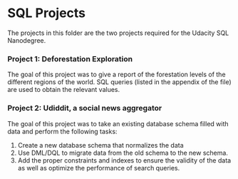 # SQL Projects
The projects in this folder are the two projects required for the Udacity SQL Nanodegree.

### Project 1: Deforestation Exploration
The goal of this project was to give a report of the forestation levels of the different regions of the world.
SQL queries (listed in the appendix of the file) are used to obtain the relevant values.

### Project 2: Udiddit, a social news aggregator
The goal of this project was to take an existing database schema filled with data and perform the following tasks:
1. Create a new database schema that normalizes the data
2. Use DML/DQL to migrate data from the old schema to the new schema.
3. Add the proper constraints and indexes to ensure the validity of the data as well as optimize the performance
of search queries.